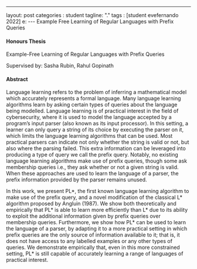 ---
layout: post
categories : student
tagline: "."
tags : [student evefernando 2022]
e: 
--- Example Free Learning of Regular Languages with Prefix Queries

#### Honours Thesis

Example-Free Learning of Regular Languages with Prefix Queries

Supervised by: Sasha Rubin, Rahul Gopinath

#### Abstract

Language learning refers to the problem of inferring a mathematical model which accurately represents a formal language. Many language learning algorithms learn by asking certain types of queries about the language being modelled. Language learning is of practical interest in the field of cybersecurity, where it is used to model the language accepted by a program’s input parser (also known as its input processor). In this setting, a learner can only query a string of its choice by executing the parser on it, which limits the language learning algorithms that can be used. Most practical parsers can indicate not only whether the string is valid or not, but also where the parsing failed. This extra information can be leveraged into producing a type of query we call the prefix query. Notably, no existing language learning algorithms make use of prefix queries, though some ask membership queries i.e., they ask whether or not a given string is valid. When these approaches are used to learn the language of a parser, the prefix information provided by the parser remains unused.

In this work, we present PL*, the first known language learning algorithm to make use of the prefix query, and a novel modification of the classical L* algorithm proposed by Angluin (1987). We show both theoretically and empirically that PL* is able to learn more efficiently than L* due to its ability to exploit the additional information given by prefix queries over membership queries. Furthermore, we show how PL* can be used to learn the language of a parser, by adapting it to a more practical setting in which prefix queries are the only source of information available to it; that is, it does not have access to any labelled examples or any other types of queries. We demonstrate empirically that, even in this more constrained setting, PL* is still capable of accurately learning a range of languages of practical interest.
